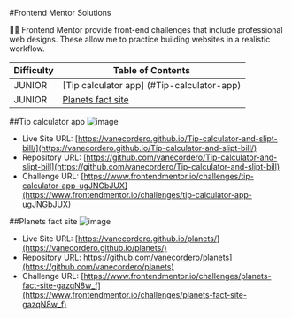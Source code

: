 #Frontend Mentor Solutions

👩‍💻 Frontend Mentor provide front-end challenges that include professional web designs. These allow me to practice building websites in a realistic workflow. 

| Difficulty | Table of Contents                                                     |
| ---------- | --------------------------------------------------------------------- |
| JUNIOR     | [Tip calculator app] (#Tip-calculator-app)                            |
| JUNIOR     | [Planets fact site](#planets-fact-site)                               |


##Tip calculator app
![image](https://user-images.githubusercontent.com/47092867/137633357-c39c60bf-f6ff-4b45-8d3d-8a793036c515.png)

- Live Site URL: [https://vanecordero.github.io/Tip-calculator-and-slipt-bill/](https://vanecordero.github.io/Tip-calculator-and-slipt-bill/)
- Repository URL: [https://github.com/vanecordero/Tip-calculator-and-slipt-bill](https://github.com/vanecordero/Tip-calculator-and-slipt-bill)
- Challenge URL: [https://www.frontendmentor.io/challenges/tip-calculator-app-ugJNGbJUX](https://www.frontendmentor.io/challenges/tip-calculator-app-ugJNGbJUX)


##Planets fact site
![image](https://user-images.githubusercontent.com/47092867/137633508-7b10933a-396d-442a-9395-0504f8cb06f8.png)

- Live Site URL: [https://vanecordero.github.io/planets/](https://vanecordero.github.io/planets/)
- Repository URL: https://github.com/vanecordero/planets](https://github.com/vanecordero/planets)
- Challenge URL: [https://www.frontendmentor.io/challenges/planets-fact-site-gazqN8w_f](https://www.frontendmentor.io/challenges/planets-fact-site-gazqN8w_f)
